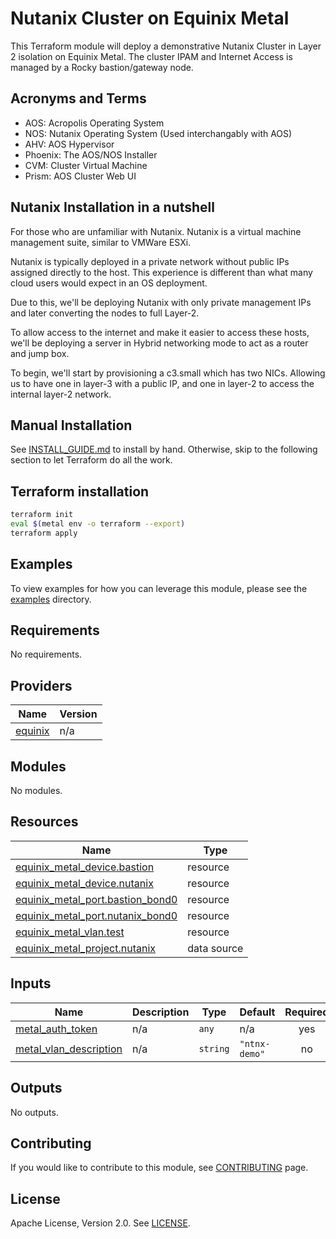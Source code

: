 # Nutanix Cluster on Equinix Metal

This Terraform module will deploy a demonstrative Nutanix Cluster in Layer 2 isolation on Equinix Metal. The cluster IPAM and Internet Access is managed by a Rocky bastion/gateway node.

## Acronyms and Terms

* AOS: Acropolis Operating System
* NOS: Nutanix Operating System (Used interchangably with AOS)
* AHV: AOS Hypervisor
* Phoenix: The AOS/NOS Installer
* CVM: Cluster Virtual Machine
* Prism: AOS Cluster Web UI

## Nutanix Installation in a nutshell

For those who are unfamiliar with Nutanix. Nutanix is a virtual machine management suite, similar to VMWare ESXi.

Nutanix is typically deployed in a private network without public IPs assigned directly to the host.
This experience is different than what many cloud users would expect in an OS deployment.

Due to this, we'll be deploying Nutanix with only private management IPs and later converting the nodes to full Layer-2.

To allow access to the internet and make it easier to access these hosts, we'll be deploying a server in Hybrid networking mode to act as a router and jump box.

To begin, we'll start by provisioning a c3.small which has two NICs. Allowing us to have one in layer-3 with a public IP,
and one in layer-2 to access the internal layer-2 network.

## Manual Installation

See [INSTALL_GUIDE.md](INSTALL_GUIDE.md) to install by hand. Otherwise, skip to the following section to let Terraform do all the work.

## Terraform installation

```sh
terraform init
eval $(metal env -o terraform --export)
terraform apply
```

## Examples

To view examples for how you can leverage this module, please see the [examples](examples/) directory.

<!-- TEMPLATE: The following block has been generated by terraform-docs util: https://github.com/terraform-docs/terraform-docs -->
<!-- BEGIN_TF_DOCS -->
## Requirements

No requirements.

## Providers

| Name | Version |
|------|---------|
| <a name="provider_equinix"></a> [equinix](#provider\_equinix) | n/a |

## Modules

No modules.

## Resources

| Name | Type |
|------|------|
| [equinix_metal_device.bastion](https://registry.terraform.io/providers/equinix/equinix/latest/docs/resources/metal_device) | resource |
| [equinix_metal_device.nutanix](https://registry.terraform.io/providers/equinix/equinix/latest/docs/resources/metal_device) | resource |
| [equinix_metal_port.bastion_bond0](https://registry.terraform.io/providers/equinix/equinix/latest/docs/resources/metal_port) | resource |
| [equinix_metal_port.nutanix_bond0](https://registry.terraform.io/providers/equinix/equinix/latest/docs/resources/metal_port) | resource |
| [equinix_metal_vlan.test](https://registry.terraform.io/providers/equinix/equinix/latest/docs/resources/metal_vlan) | resource |
| [equinix_metal_project.nutanix](https://registry.terraform.io/providers/equinix/equinix/latest/docs/data-sources/metal_project) | data source |

## Inputs

| Name | Description | Type | Default | Required |
|------|-------------|------|---------|:--------:|
| <a name="input_metal_auth_token"></a> [metal\_auth\_token](#input\_metal\_auth\_token) | n/a | `any` | n/a | yes |
| <a name="input_metal_vlan_description"></a> [metal\_vlan\_description](#input\_metal\_vlan\_description) | n/a | `string` | `"ntnx-demo"` | no |

## Outputs

No outputs.
<!-- END_TF_DOCS -->
## Contributing

If you would like to contribute to this module, see [CONTRIBUTING](CONTRIBUTING.md) page.

## License

Apache License, Version 2.0. See [LICENSE](LICENSE).
